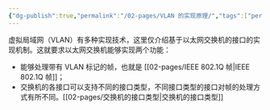 ```yaml
---
{"dg-publish":true,"permalink":"/02-pages/VLAN 的实现原理/","tags":["personal/blog","network/数据链路层"]}
---
```


虚拟局域网（VLAN）有多种实现技术，这里仅介绍基于以太网交换机的接口的实现机制。这就要求以太网交换机能够实现两个功能：
 - 能够处理带有 VLAN 标记的帧，也就是 [[02-pages/IEEE 802.1Q 帧\|IEEE 802.1Q 帧]]；
 - 交换机的各接口可以支持不同的接口类型，不同接口类型的接口对帧的处理方式有所不同。[[02-pages/交换机的接口类型\|交换机的接口类型]]
